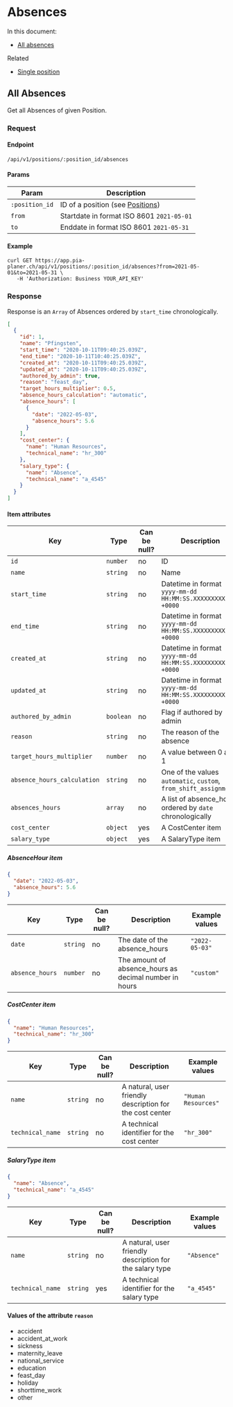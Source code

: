 # Absences

In this document:

- [All absences](#all-absences)

Related

- [Single position](../positions.md#single-position)

## All Absences

Get all Absences of given Position.

### Request

#### Endpoint

```
/api/v1/positions/:position_id/absences
```

#### Params

| Param          | Description                                         |
| -------------- | --------------------------------------------------- |
| `:position_id` | ID of a position (see [Positions](../positions.md)) |
| `from`         | Startdate in format ISO 8601 `2021-05-01`           |
| `to`           | Enddate in format ISO 8601 `2021-05-31`             |

#### Example

```
curl GET https://app.pia-planer.ch/api/v1/positions/:position_id/absences?from=2021-05-01&to=2021-05-31 \
   -H 'Authorization: Business YOUR_API_KEY'
```

### Response

Response is an `Array` of Absences ordered by `start_time` chronologically.

```json
[
  {
    "id": 1,
    "name": "Pfingsten",
    "start_time": "2020-10-11T09:40:25.039Z",
    "end_time": "2020-10-11T10:40:25.039Z",
    "created_at": "2020-10-11T09:40:25.039Z",
    "updated_at": "2020-10-11T09:40:25.039Z",
    "authored_by_admin": true,
    "reason": "feast_day",
    "target_hours_multiplier": 0.5,
    "absence_hours_calculation": "automatic",
    "absence_hours": [
      {
        "date": "2022-05-03",
        "absence_hours": 5.6
      }
    ],
    "cost_center": {
      "name": "Human Resources",
      "technical_name": "hr_300"
    },
    "salary_type": {
      "name": "Absence",
      "technical_name": "a_4545"
    }
  }
]
```

#### Item attributes

| Key                         | Type      | Can be null? | Description                                                       | Example values                          |
| --------------------------- | --------- | ------------ | ----------------------------------------------------------------- | --------------------------------------- |
| `id`                        | `number`  | no           | ID                                                                | `1`                                     |
| `name`                      | `string`  | no           | Name                                                              | `"Pfingsten"`                           |
| `start_time`                | `string`  | no           | Datetime in format `yyyy-mm-dd HH:MM:SS.XXXXXXXXX +0000`          | `"2021-04-19 12:00:00.000000000 +0000"` |
| `end_time`                  | `string`  | no           | Datetime in format `yyyy-mm-dd HH:MM:SS.XXXXXXXXX +0000`          | `"2021-04-19 12:00:00.000000000 +0000"` |
| `created_at`                | `string`  | no           | Datetime in format `yyyy-mm-dd HH:MM:SS.XXXXXXXXX +0000`          | `"2021-04-19 12:00:00.000000000 +0000"` |
| `updated_at`                | `string`  | no           | Datetime in format `yyyy-mm-dd HH:MM:SS.XXXXXXXXX +0000`          | `"2021-04-19 12:00:00.000000000 +0000"` |
| `authored_by_admin`         | `boolean` | no           | Flag if authored by admin                                         | `1`                                     |
| `reason`                    | `string`  | no           | The reason of the absence                                         | `"feast_day"`                           |
| `target_hours_multiplier`   | `number`  | no           | A value between 0 and 1                                           | `1`                                     |
| `absence_hours_calculation` | `string`  | no           | One of the values `automatic`, `custom`, `from_shift_assignments` | `"custom"`                              |
| `absences_hours`            | `array`   | no           | A list of absence_hours ordered by `date` chronologically         | (see below)                             |
| `cost_center`               | `object`  | yes          | A CostCenter item                                                 | (see below)                             |
| `salary_type`               | `object`  | yes          | A SalaryType item                                                 | (see below)                             |

##### AbsenceHour item

```json
{
  "date": "2022-05-03",
  "absence_hours": 5.6
}
```

| Key              | Type     | Can be null? | Description                                            | Example values    |
| ---------------- | -------- | ------------ | ------------------------------------------------------ | ----------------- |
| `date`           | `string` | no           | The date of the absence_hours                          | `"2022-05-03"`    |
| `absence_hours`  | `number` | no           | The amount of absence_hours as decimal number in hours | `"custom"`        |

##### CostCenter item

```json
{
  "name": "Human Resources",
  "technical_name": "hr_300"
}
```

| Key              | Type     | Can be null? | Description                                              | Example values      |
| ---------------- | -------- | ------------ | -------------------------------------------------------- | ------------------- |
| `name`           | `string` | no           | A natural, user friendly description for the cost center | `"Human Resources"` |
| `technical_name` | `string` | no           | A technical identifier for the cost center               | `"hr_300"`          |

##### SalaryType item

```json
{
  "name": "Absence",
  "technical_name": "a_4545"
}
```

| Key              | Type     | Can be null? | Description                                              | Example values           |
| ---------------- | -------- | ------------ | -------------------------------------------------------- | ------------------------ |
| `name`           | `string` | no           | A natural, user friendly description for the salary type | `"Absence"`              |
| `technical_name` | `string` | yes          | A technical identifier for the salary type               | `"a_4545"`               |


#### Values of the attribute `reason`

- accident
- accident_at_work
- sickness
- maternity_leave
- national_service
- education
- feast_day
- holiday
- shorttime_work
- other
